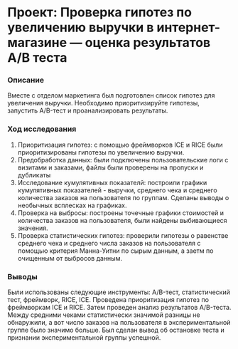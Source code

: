 # Проект: Проверка гипотез по увеличению выручки в интернет-магазине — оценка результатов A/B теста
### Описание
Вместе с отделом маркетинга был подготовлен список гипотез для увеличения выручки. Необходимо приоритизируйте гипотезы, запустить A/B-тест и проанализировать результаты.

### Ход исследования
1. Приоритизация гипотез: с помощью фреймворков ICE и RICE были приоритизированы гипотезы по увеличению выручки.
2. Предобработка данных: были подключены пользовательские логи с визитами и заказами, файлы были проверены на пропуски и дубликаты
3. Исследование кумулятивных показателй: построили графики кумулятивных показателей - выручки, среднего чека и среднего количества заказов на пользователя по группам. Сделаны выводы о необычных всплесках на графиках.
4. Проверка на выбросы: построены точечные графики стоимостей и количества заказов на пользователя, были найдены выбивающиеся значения.
5. Проверка статистических гипотез: проверили гипотезы о равенстве среднего чека и среднего числа заказов на пользователя с помощью критерия Манна-Уитни по сырым данным, а заетм по очищенным  от выбросов данным. 

### Выводы
Были использованы следующие инструменты: A/B-тест, статистический тест, фреймворк, RICE, ICE. Проведена приоритизация гипотез по фреймворкам ICE и RICE. Затем проведен анализ результатов A/B-теста. Между средними чеками статистически значимой разницы не обнаружили, а вот число заказов на пользователя в экспериментальной группе было значимо больше. Был сделан вывод об остановке теста и признании экспериментальной группы успешной.

